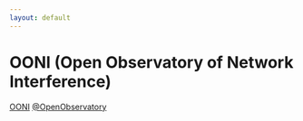 ```yaml
---
layout: default
---
```


# OONI (Open Observatory of Network Interference)

[OONI](https://ooni.torproject.org/) [@OpenObservatory]()